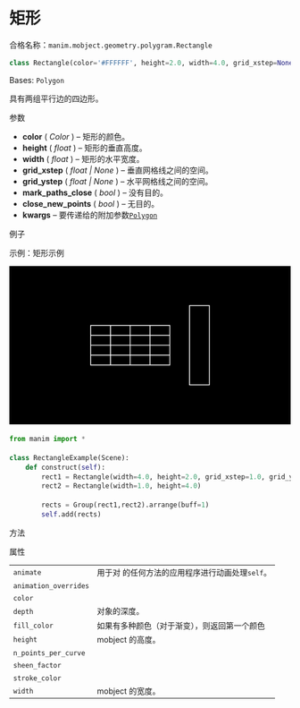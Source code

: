 # 矩形

合格名称：`manim.mobject.geometry.polygram.Rectangle`

```py
class Rectangle(color='#FFFFFF', height=2.0, width=4.0, grid_xstep=None, grid_ystep=None, mark_paths_closed=True, close_new_points=True, **kwargs)
```

Bases: `Polygon`

具有两组平行边的四边形。

参数

- **color** ( _Color_ ) – 矩形的颜色。
- **height** ( _float_ ) – 矩形的垂直高度。
- **width** ( _float_ ) – 矩形的水平宽度。
- **grid_xstep** ( _float_ _|_ _None_ ) – 垂直网格线之间的空间。
- **grid_ystep** ( _float_ _|_ _None_ ) – 水平网格线之间的空间。
- **mark_paths_close** ( _bool_ ) – 没有目的。
- **close_new_points** ( _bool_ ) – 无目的。
- **kwargs** – 要传递给的附加参数[`Polygon`]()

例子

示例：矩形示例

![RectangleExample-1.png](../../static/RectangleExample-1.png)


```py
from manim import *

class RectangleExample(Scene):
    def construct(self):
        rect1 = Rectangle(width=4.0, height=2.0, grid_xstep=1.0, grid_ystep=0.5)
        rect2 = Rectangle(width=1.0, height=4.0)

        rects = Group(rect1,rect2).arrange(buff=1)
        self.add(rects)
```


方法



属性

|||
|-|-|
`animate`|用于对 的任何方法的应用程序进行动画处理`self`。
`animation_overrides`|
`color`|
`depth`|对象的深度。
`fill_color`|如果有多种颜色（对于渐变），则返回第一个颜色
`height`|mobject 的高度。
`n_points_per_curve`|
`sheen_factor`|
`stroke_color`|
`width`|mobject 的宽度。
